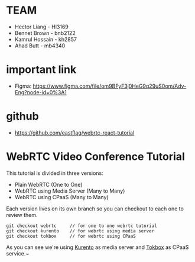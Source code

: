 # TEAM
* Hector Liang - Hl3169
* Bennet Brown - bnb2122
* Kamrul Hossain - kh2857
* Ahad Butt - mb4340

# important link 
* Figma: https://www.figma.com/file/om9BFyF3j0HeG9q29uS0om/Adv-Eng?node-id=0%3A1 

# github 
* https://github.com/eastflag/webrtc-react-tutorial


# WebRTC Video Conference Tutorial

This tutorial is divided in three versions:

* Plain WebRTC (One to One)
* WebRTC using Media Server (Many to Many)
* WebRTC using CPaaS (Many to Many)

Each version lives on its own branch so you can checkout to each one to review them.

    git checkout webrtc     // for one to one webrtc tutorial
    git checkout kurento    // for webrtc using media server
    git checkout tokbox     // for webrtc using CPaaS

As you can see we're using [Kurento](http://www.kurento.org/) as media server and [Tokbox](https://tokbox.com/) as CPaaS service.~
